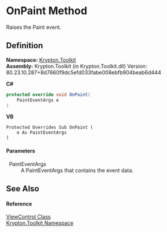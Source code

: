 # OnPaint Method


Raises the Paint event.



## Definition
**Namespace:** <a href="79d2eac2-21f4-54ff-7552-b20c33c30600.md">Krypton.Toolkit</a>  
**Assembly:** Krypton.Toolkit (in Krypton.Toolkit.dll) Version: 80.23.10.287+8d7660f9dc5efd033fabe008ebfb904beab6d444

**C#**
``` C#
protected override void OnPaint(
	PaintEventArgs e
)
```
**VB**
``` VB
Protected Overrides Sub OnPaint ( 
	e As PaintEventArgs
)
```



#### Parameters
<dl><dt>  PaintEventArgs</dt><dd>A PaintEventArgs that contains the event data.</dd></dl>

## See Also


#### Reference
<a href="decb0013-c347-ce35-6750-754b29af4dc7.md">ViewControl Class</a>  
<a href="79d2eac2-21f4-54ff-7552-b20c33c30600.md">Krypton.Toolkit Namespace</a>  
